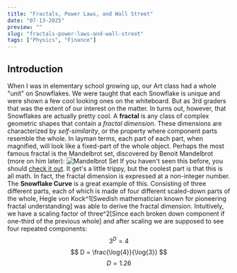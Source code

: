 ```yaml
---
title: "Fractals, Power Laws, and Wall Street"
date: "07-13-2025"
preview: ""
slug: "fractals-power-laws-and-wall-street"
tags: ["Physics", "Finance"]
---
```


## Introduction
When I was in elementary school growing up, our Art class had a whole "unit" on Snowflakes. We were taught that each Snowflake is unique and were shown a few cool looking ones on the whiteboard. But as 3rd graders that was the extent of our interest on the matter. In turns out, however, that Snowflakes are actually pretty cool. A **fractal** is any class of complex geometric shapes that contain a *fractal dimension*. These dimensions are characterized by *self-similarity*, or the property where component parts resemble the whole. In layman terms, each part of each part, when magnified, will look like a fixed-part of the whole object. Perhaps the most famous fractal is the Mandelbrot set, discovered by Benoit Mandelbrot (more on him later): ![Mandelbrot Set](/blog-images/fractals-power-laws-and-wall-street/mandelbrotset.jpeg)
If you haven't seen this before, you should [check it out](https://www.youtube.com/watch?v=b005iHf8Z3g). It get's a little trippy, but the coolest part is that this is all math. In fact, the fractal dimension is expressed at a non-integer number. The **Snowflake Curve** is a great example of this. Consisting of three different parts, each of which is made of four different scaled-down parts of the whole, Hegle von Kock^1[Swedish mathematician known for pioneering fractal understanding] was able to derive the fractal dimension. Intuitively, we have a scaling factor of three^2[Since each broken down component if one-third of the previous whole] and after scaling we are supposed to see four repeated components: 
$$
3^D=4
$$
$$
D = \frac{\log{4}}{\log{3}}
$$
$$
D = 1.26
$$

